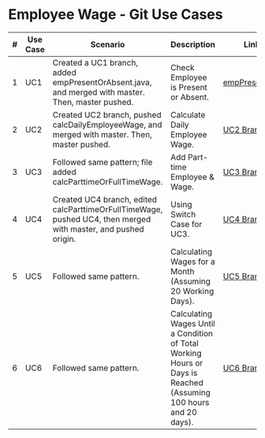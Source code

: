 # Employee Wage - Git Use Cases

| #  | Use Case | Scenario | Description | Link to Branch |
| -- | ---------| -------- | ----------- | --------------- |
| 1  | UC1      | Created a UC1 branch, added empPresentOrAbsent.java, and merged with master. Then, master pushed. | Check Employee is Present or Absent. | [empPresentOrAbsent.java](https://github.com/aDHIxx/JavaGit/blob/master/employeeWageGit/src/com/bridgelabz/empPresentOrAbsent.java) |
| 2  | UC2      | Created UC2 branch, pushed calcDailyEmployeeWage, and merged with master. Then, master pushed. | Calculate Daily Employee Wage. | [UC2 Branch](https://github.com/aDHIxx/JavaGit/tree/UC2_Daily_Employee_Wage/employeeWageGit/src/com/bridgelabz) |
| 3  | UC3      | Followed same pattern; file added calcParttimeOrFullTimeWage. | Add Part-time Employee & Wage. | [UC3 Branch](https://github.com/aDHIxx/JavaGit/tree/UC3_PartTime_Employee_Wage/employeeWageGit/src/com/bridgelabz) |
| 4  | UC4      | Created UC4 branch, edited calcParttimeOrFullTimeWage, pushed UC4, then merged with master, and pushed origin. | Using Switch Case for UC3. | [UC4 Branch](https://github.com/aDHIxx/JavaGit/tree/UC4_UC3_Using_Switch_Case/employeeWageGit/src/com/bridgelabz) |
| 5  | UC5      | Followed same pattern. | Calculating Wages for a Month (Assuming 20 Working Days). | [UC5 Branch](https://github.com/aDHIxx/JavaGit/tree/UC5_Monthly_Employee_Wage/employeeWageGit/src/com/bridgelabz) |
| 6  | UC6      | Followed same pattern. | Calculating Wages Until a Condition of Total Working Hours or Days is Reached (Assuming 100 hours and 20 days). | [UC6 Branch](https://github.com/aDHIxx/JavaGit/tree/UC6_Monthly_Wage_Until_Max_Working_Days_or_Hours/employeeWageGit/src/com/bridgelabz) |
